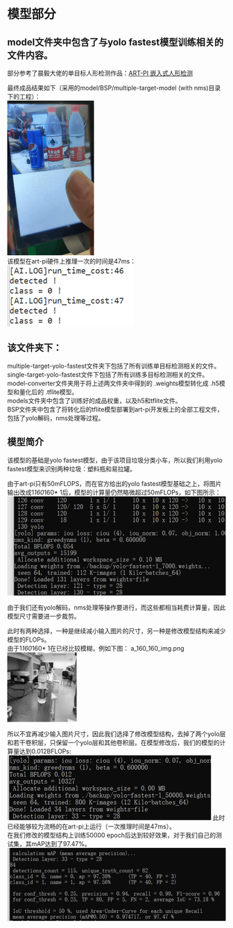 # 模型部分
## model文件夹中包含了与yolo fastest模型训练相关的文件内容。
部分参考了晨毅大佬的单目标人形检测作品：[ART-PI 嵌入式人形检测](https://blog.csdn.net/weixin_37598106/article/details/116493674)  
  
最终成品结果如下（采用的model/BSP/multiple-target-model (with nms)目录下的工程）：  
![image](https://github.com/Charlie839242/-Trash-Classification-Car/blob/main/model/imgs/test.gif)    
该模型在art-pi硬件上推理一次的时间是47ms：  
![image](https://github.com/Charlie839242/-Trash-Classification-Car/blob/main/model/imgs/inference_time.png)  


## 该文件夹下：  

multiple-target-yolo-fastest文件夹下包括了所有训练单目标检测相关的文件。  
single-target-yolo-fastest文件下包括了所有训练多目标检测相关的文件。  
model-converter文件夹用于将上述两文件夹中得到的 .weights模型转化成 .h5模型和量化后的 .tflite模型。  
models文件夹中包含了训练好的成品权重，以及h5和tflite文件。  
BSP文件夹中包含了将转化后的tflite模型部署到art-pi开发板上的全部工程文件，包括了yolo解码，nms处理等过程。

## 模型简介
该模型的基础是yolo fastest模型，由于该项目垃圾分类小车，所以我们利用yolo fastest模型来识别两种垃圾：塑料瓶和易拉罐。  

由于art-pi只有50mFLOPS，而在官方给出的yolo fastest模型基础之上，将图片输出改成1*160*160* 1后，模型的计算量仍然略微超过50mFLOPs，如下图所示：  
![image](https://github.com/Charlie839242/-Trash-Classification-Car/blob/main/model/imgs/0.054BFLOPs.png)  


由于我们还有yolo解码，nms处理等操作要进行，而这些都相当耗费计算量，因此模型尺寸需要进一步裁剪。  

此时有两种选择，一种是继续减小输入图片的尺寸，另一种是修改模型结构来减少模型的FLOPs。  
由于1*160*160* 1在已经比较模糊，例如下图：  a_160_160_img.png
![image](https://github.com/Charlie839242/-Trash-Classification-Car/blob/main/model/imgs/a_160_160_img.png)  

所以不宜再减少输入图片尺寸，因此我们选择了修改模型结构，去掉了两个yolo层和若干卷积层，只保留一个yolo层和其他卷积层。在模型修改后，我们的模型的计算量达到0.012BFLOPs:  
![image](https://github.com/Charlie839242/-Trash-Classification-Car/blob/main/model/imgs/0.012BFLOPs.png)
此时已经能够较为流畅的在art-pi上运行（一次推理时间是47ms）。  
在我们修改的模型结构上训练50000 epoch后达到较好效果，对于我们自己的测试集，其mAP达到了97.47%。  
![image](https://github.com/Charlie839242/-Trash-Classification-Car/blob/main/model/imgs/test_mAP.png)











